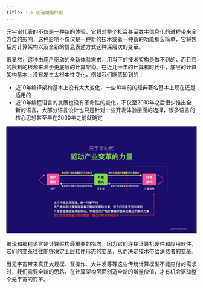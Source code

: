 ```yaml
---
title: 1.6 创造增量价值
---
```


元宇宙代表的不仅是一种新的体验，它将对整个社会甚至数字信息化的进程带来全方位的影响，这种影响不仅仅是一种新的技术或者一种新的功能那么简单，它将包括对计算架构以及全新的信息表述方式这种深层次的变革。

很显然，这种由用户驱动的全新体验需求，用当下的技术架构是做不到的，而且它的限制的根源来源于更底层的计算架构。在近几十年的计算机时代中，底层的计算架构基本上没有发生太根本性变化，例如我们能感知到的：

- 近10年编译架构基本上没有太大变化，一些10年前的经典著名基本上现在还是适用的
- 近10年编程语言的发展也没有革命性的变化，不仅至2010年之后很少推出全新的语言，大部分语言设计也只是针对一些开发体验层面的选择，很多语言的核心思想甚至早在2000年之前就确定

![add](images/add.png)

编译和编程语言是计算架构最重要的指向，因为它们连接计算机硬件和应用软件，它们的变革往往能够决定上层软件形态的变革，从而决定技术带给消费者的变革。

当元宇宙带来真正大规模、互操作、大并发等等这些传统计算模型不能应付的需求时，我们需要全新的思路，在计算架构层面创造全新的增量价值，才有机会驱动整个元宇宙的变革。
